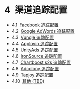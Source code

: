 # 4&ensp;渠道追踪配置

* 4.1&ensp;[Facebook 追踪配置](facebook/README.md)
* 4.2&ensp;[Google AdWords 追踪配置](adws/README.md)
* 4.3&ensp;[Vungle 追踪配置](vungle/README.md)
* 4.4&ensp;[Applovin 追踪配置](applovin/README.md)
* 4.5&ensp;[UnityAds 追踪配置](unityads/README.md)
* 4.6&ensp;[IronSource 追踪配置](ironsource/README.md)
* 4.7&ensp;[Chartboost s2s 追踪配置](chartboost/README.md)
* 4.8&ensp;[Adcolony 追踪配置](adcolony/README.md)
* 4.9&ensp;[Tapjoy 追踪配置](tapjoy/README.md)
* 4.10&ensp;[其他 (TBD)]()


